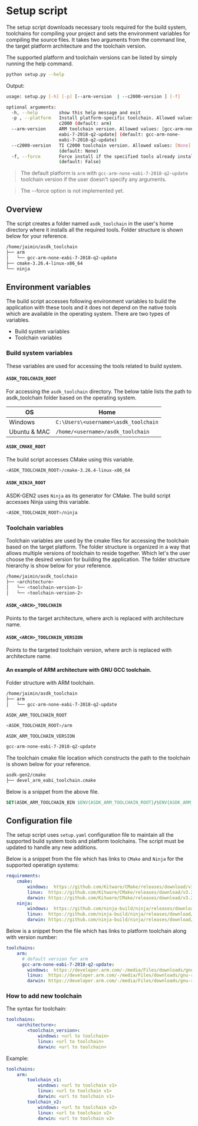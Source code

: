 # Setup script

The setup script downloads necessary tools required for the build system, toolchains for compiling your project and sets the environment variables for compiling the source files. It takes two arguments from the command line, the target platform architecture and the toolchain version.

The supported platform and toolchain versions can be listed by simply running the help command. 

```sh
python setup.py --help
```

Output:
```sh
usage: setup.py [-h] [-p] [--arm-version  | --c2000-version ] [-f]

optional arguments:
  -h, --help        show this help message and exit
  -p , --platform   Install platform-specific toolchain. Allowed values: arm,
                    c2000 (default: arm)
  --arm-version     ARM toolchain version. Allowed values: [gcc-arm-none-
                    eabi-7-2018-q2-update] (default: gcc-arm-none-
                    eabi-7-2018-q2-update)
  --c2000-version   TI C2000 toolchain version. Allowed values: [None]
                    (default: None)
  -f, --force       Force install if the specified tools already installed.
                    (default: False)
```

> The default platform is `arm` with `gcc-arm-none-eabi-7-2018-q2-update` toolchain version if the user doesn't specify any arguments.

> The --force option is not implemented yet.

## Overview

The script creates a folder named `asdk_toolchain` in the user's home directory where it installs all the required tools. Folder structure is shown below for your reference.

```sh
/home/jaimin/asdk_toolchain
├── arm
│   └── gcc-arm-none-eabi-7-2018-q2-update
├── cmake-3.26.4-linux-x86_64
└── ninja
```

## Environment variables

The build script accesses following environment variables to build the application with these tools and it does not depend on the native tools which are available in the operating system. There are two types of variables.

* Build system variables
* Toolchain variables

### Build system variables

These variables are used for accessing the tools related to build system.

#### `ASDK_TOOLCHAIN_ROOT`

For accessing the `asdk_toolchain` directory. The below table lists the path to asdk_toolchain folder based on the operating system.

|OS|Home|
|--|----|
|Windows|`C:\Users\<username>\asdk_toolchain`|
|Ubuntu & MAC|`/home/<username>/asdk_toolchain`|

#### `ASDK_CMAKE_ROOT`

The build script accesses CMake using this variable.

```sh
<ASDK_TOOLCHAIN_ROOT>/cmake-3.26.4-linux-x86_64
```

#### `ASDK_NINJA_ROOT`

ASDK-GEN2 uses `Ninja` as its generator for CMake. The build script accesses Ninja using this variable.

```sh
<ASDK_TOOLCHAIN_ROOT>/ninja
```

### Toolchain variables

Toolchain variables are used by the cmake files for accessing the toolchain based on the target platform. The folder structure is organized in a way that allows multiple versions of toolchain to reside together. Which let's the user choose the desired version for building the application. The folder structure hierarchy is show below for your reference.

```sh
/home/jaimin/asdk_toolchain
├── <architecture>              
│   └── <toolchain-version-1>
│   └── <toolchain-version-2>
```

#### `ASDK_<ARCH>_TOOLCHAIN`

Points to the target architecture, where arch is replaced with architecture name.

#### `ASDK_<ARCH>_TOOLCHAIN_VERSION`

Points to the targeted toolchain version, where arch is replaced with architecture name.

#### An example of ARM architecture with GNU GCC toolchain.

Folder structure with ARM toolchain.

```sh
/home/jaimin/asdk_toolchain
├── arm
│   └── gcc-arm-none-eabi-7-2018-q2-update
```

`ASDK_ARM_TOOLCHAIN_ROOT`

```sh
<ASDK_TOOLCHAIN_ROOT>/arm
```

`ASDK_ARM_TOOLCHAIN_VERSION`

```sh
gcc-arm-none-eabi-7-2018-q2-update
```

The toolchain cmake file location which constructs the path to the toolchain is shown below for your reference.

```sh
asdk-gen2/cmake
├── devel_arm_eabi_toolchain.cmake
```

Below is a snippet from the above file.

```cmake
SET(ASDK_ARM_TOOLCHAIN_BIN $ENV{ASDK_ARM_TOOLCHAIN_ROOT}/$ENV{ASDK_ARM_TOOLCHAIN_VERSION}/bin)
```

## Configuration file

The setup script uses `setup.yaml` configuration file to maintain all the supported build system tools and platform toolchains. The script must be updated to handle any new additions.

Below is a snippet from the file which has links to `CMake` and `Ninja` for the supported operatign systems:

```yaml
requirements:
    cmake:
        windows:  https://github.com/Kitware/CMake/releases/download/v3.26.4/cmake-3.26.4-windows-x86_64.zip
        linux:  https://github.com/Kitware/CMake/releases/download/v3.26.4/cmake-3.26.4-linux-x86_64.tar.gz
        darwin: https://github.com/Kitware/CMake/releases/download/v3.26.4/cmake-3.26.4-macos10.10-universal.tar.gz
    ninja:
        windows:  https://github.com/ninja-build/ninja/releases/download/v1.11.1/ninja-win.zip
        linux:  https://github.com/ninja-build/ninja/releases/download/v1.11.1/ninja-linux.zip
        darwin: https://github.com/ninja-build/ninja/releases/download/v1.11.1/ninja-mac.zip
```

Below is a snippet from the file which has links to platform toolchain along with version number:

```yaml
toolchains:
    arm:
      # default version for arm
      gcc-arm-none-eabi-7-2018-q2-update:
        windows:  https://developer.arm.com/-/media/Files/downloads/gnu-rm/7-2018q2/gcc-arm-none-eabi-7-2018-q2-update-win32.zip
        linux:  https://developer.arm.com/-/media/Files/downloads/gnu-rm/7-2018q2/gcc-arm-none-eabi-7-2018-q2-update-linux.tar.bz2
        darwin: https://developer.arm.com/-/media/Files/downloads/gnu-rm/7-2018q2/gcc-arm-none-eabi-7-2018-q2-update-mac.tar.bz2
```

### How to add new toolchain

The syntax for toolchain:

```yaml
toolchains:
    <architecture>:
        <toolchain_version>:
            windows: <url to toolchain>
            linux: <url to toolchain>
            darwin: <url to toolchain>
```

Example:

```yaml
toolchains:
    arm:
        toolchain_v1:
            windows: <url to toolchain v1>
            linux: <url to toolchain v1>
            darwin: <url to toolchain v1>
        toolchain_v2:
            windows: <url to toolchain v2>
            linux: <url to toolchain v2>
            darwin: <url to toolchain v2>
```
